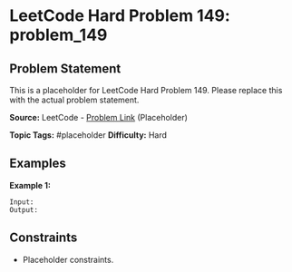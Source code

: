 # LeetCode Hard Problem 149: problem_149

## Problem Statement

This is a placeholder for LeetCode Hard Problem 149.
Please replace this with the actual problem statement.

**Source:** LeetCode - [Problem Link](https://leetcode.com/problems/problem-149/) (Placeholder)

**Topic Tags:** #placeholder
**Difficulty:** Hard

## Examples

**Example 1:**

```
Input:
Output:
```

## Constraints

- Placeholder constraints.

